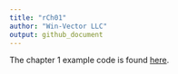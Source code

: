 ```yaml
---
title: "rCh01"
author: "Win-Vector LLC"
output: github_document
---
```


The chapter 1 example code is found [here](https://github.com/WinVector/PDSwR2/blob/master/Statlog/Chapter_1_Example.md).
